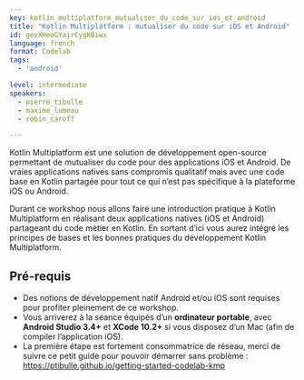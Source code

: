 ```yaml
---
key: kotlin_multiplatform_mutualiser_du_code_sur_ios_et_android
title: "Kotlin Multiplatform : mutualiser du code sur iOS et Android"
id: gevXHeoGYajrCygKBiwx
language: french
format: Codelab
tags:
  - 'android'

level: intermediate
speakers:
  - pierre_tibulle
  - maxime_lumeau
  - robin_caroff

---
```


Kotlin Multiplatform est une solution de développement open-source permettant de mutualiser du code pour des applications iOS et Android. De vraies applications natives sans compromis qualitatif mais avec une code base en Kotlin partagée pour tout ce qui n’est pas spécifique à la plateforme iOS ou Android.

Durant ce workshop nous allons faire une introduction pratique à Kotlin Multiplatform en réalisant deux applications natives (iOS et Android) partageant du code métier en Kotlin. En sortant d’ici vous aurez intégré les principes de bases et les bonnes pratiques du développement Kotlin Multiplatform.

## Pré-requis

* Des notions de développement natif Android et/ou iOS sont requises pour profiter pleinement de ce workshop.
* Vous arriverez à la séance équipés d’un **ordinateur portable**, avec **Android Studio 3.4+** et **XCode 10.2+** si vous disposez d’un Mac (afin de compiler l’application iOS).
* La première étape est fortement consommatrice de réseau, merci de suivre ce petit guide pour pouvoir démarrer sans problème : https://ptibulle.github.io/getting-started-codelab-kmp


